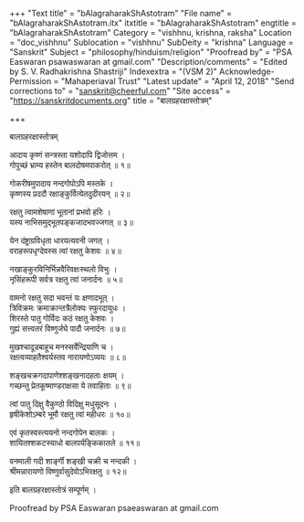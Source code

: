 +++
"Text title" = "bAlagraharakShAstotram"
"File name" = "bAlagraharakShAstotram.itx"
itxtitle = "bAlagraharakShAstotram"
engtitle = "bAlagraharakShAstotram"
Category = "vishhnu, krishna, raksha"
Location = "doc_vishhnu"
Sublocation = "vishhnu"
SubDeity = "krishna"
Language = "Sanskrit"
Subject = "philosophy/hinduism/religion"
"Proofread by" = "PSA Easwaran psawaswaran at gmail.com"
"Description/comments" = "Edited by S. V. Radhakrishna Shastriji"
Indexextra = "(VSM 2)"
Acknowledge-Permission = "Mahaperiaval Trust"
"Latest update" = "April 12, 2018"
"Send corrections to" = "sanskrit@cheerful.com"
"Site access" = "https://sanskritdocuments.org"
title = "बालग्रहरक्षास्तोत्रम्"

+++
  
 बालग्रहरक्षास्तोत्रम्   
  
आदाय कृष्णं सन्त्रस्ता यशोदापि द्विजोत्तम ।  
गोपुच्छं भ्राम्य हस्तेन बालदोषमपाकरोत् ॥ १॥  
  
गोकरीषमुपादाय नन्दगोपोऽपि मस्तके ।  
कृष्णस्य प्रददौ रक्षाङ्कुर्वित्येतदुदीरयन् ॥ २॥  
  
रक्षतु त्वामशेषाणां भूतानां प्रभवो हरिः ।  
यस्य नाभिसमुद्भूतपङ्कजादभवज्जगत् ॥ ३॥  
  
येन दंष्ट्राग्रविधृता धारयत्यवनी जगत् ।  
वराहरूपधृग्देवस्स त्वां रक्षतु केशवः ॥ ४॥  
  
नखाङ्कुरविनिर्भिन्नवैरिवक्षःस्थलो विभुः ।  
नृसिंहरूपी सर्वत्र रक्षतु त्वां जनार्दनः ॥ ५॥  
  
वामनो रक्षतु सदा भवन्तं यः क्षणादभूत् ।  
त्रिविक्रमः क्रमाक्रान्तत्रैलोक्यः स्फुरदायुधः ।  
शिरस्ते पातु गोर्विदः कठं रक्षतु केशवः ।  
गुह्यं सत्त्वतरं विष्णुर्जघे पादौ जनार्दनः ॥ ७॥  
  
मुखश्चादूडबाहूच मनस्सर्वेन्द्रियाणि च ।  
रक्षत्वव्याहतैश्वर्यस्तव नारायणोऽव्ययः ॥ ८॥  
  
शङ्खचक्रगदापाणेश्शङ्खनादहताः क्षयम् ।  
गच्छन्तु प्रेतकूष्माण्डराक्षसा ये तवाहिताः ॥ ९॥  
  
त्वां पातु दिक्षु वैकुण्ठो विदिक्षु मधुसूदनः ।  
हृषीकेशोऽम्बरे भूमौ रक्षतु त्वां महीधरः ॥ १०॥  
  
एवं कृतस्वस्त्ययनो नन्दगोपेन बालकः ।  
शायितश्शकटस्याधो बालपर्यङ्किकातले ॥ ११॥  
  
वनमाली गदी शार्ङ्गी शङ्खी चक्री च नन्दकी ।  
श्रीमन्नारायणो विष्णुर्वासुदेवोऽभिरक्षतु ॥ १२॥  
  
इति बालग्रहरक्षास्तोत्रं सम्पूर्णम् ।  
  
  
Proofread by PSA Easwaran psaeaswaran at gmail.com  
  
